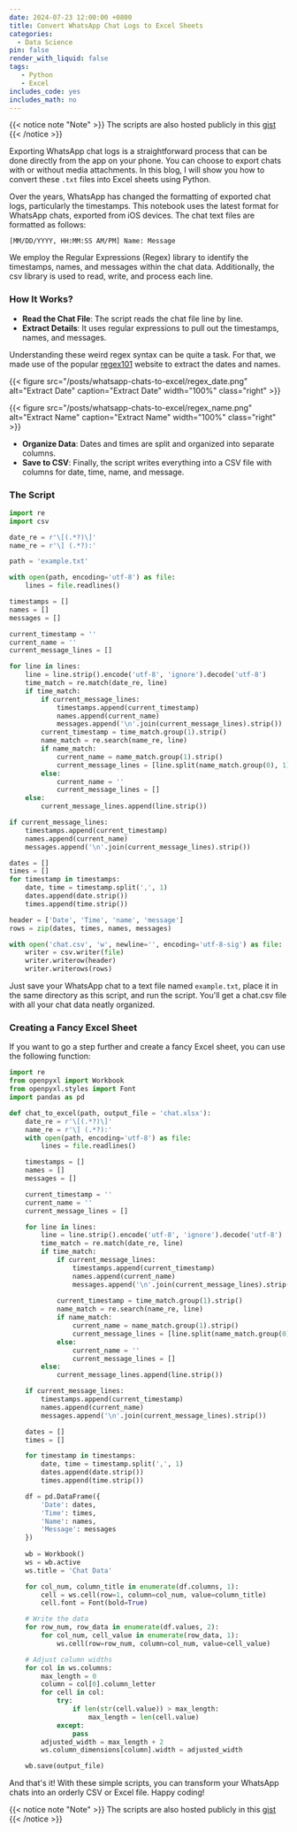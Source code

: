 ```yaml
---
date: 2024-07-23 12:00:00 +0800
title: Convert WhatsApp Chat Logs to Excel Sheets
categories:
  - Data Science
pin: false
render_with_liquid: false
tags:
   - Python
   - Excel
includes_code: yes
includes_math: no
---
```


{{< notice note "Note" >}}
The scripts are also hosted publicly in this [gist](https://gist.github.com/ahmedsalim3/27353fcd2f3360a83989fd6ee74e5d2f)
{{< /notice >}}

Exporting WhatsApp chat logs is a straightforward process that can be done directly from the app on your phone. You can choose to export chats with or without media attachments. In this blog, I will show you how to convert these `.txt` files into Excel sheets using Python.

Over the years, WhatsApp has changed the formatting of exported chat logs, particularly the timestamps. This notebook uses the latest format for WhatsApp chats, exported from iOS devices. The chat text files are formatted as follows:


`[MM/DD/YYYY, HH:MM:SS AM/PM] Name: Message`

We employ the Regular Expressions (Regex) library to identify the timestamps, names, and messages within the chat data. Additionally, the csv library is used to read, write, and process each line.

### How It Works?

- **Read the Chat File**: The script reads the chat file line by line.
- **Extract Details**: It uses regular expressions to pull out the timestamps, names, and messages.

Understanding these weird regex syntax can be quite a task. For that, we made use of the popular [regex101][regex101] website to extract the dates and names.

{{< figure src="/posts/whatsapp-chats-to-excel/regex_date.png" alt="Extract Date" caption="Extract Date" width="100%" class="right" >}}

{{< figure src="/posts/whatsapp-chats-to-excel/regex_name.png" alt="Extract Name" caption="Extract Name" width="100%" class="right" >}}

- **Organize Data**: Dates and times are split and organized into separate columns.
- **Save to CSV**: Finally, the script writes everything into a CSV file with columns for date, time, name, and message.

### The Script

```python
import re
import csv

date_re = r'\[(.*?)\]'
name_re = r'\] (.*?):'

path = 'example.txt'

with open(path, encoding='utf-8') as file:
    lines = file.readlines()

timestamps = []
names = []
messages = []

current_timestamp = ''
current_name = ''
current_message_lines = []

for line in lines:
    line = line.strip().encode('utf-8', 'ignore').decode('utf-8')
    time_match = re.match(date_re, line)
    if time_match:
        if current_message_lines:
            timestamps.append(current_timestamp)
            names.append(current_name)
            messages.append('\n'.join(current_message_lines).strip())
        current_timestamp = time_match.group(1).strip()
        name_match = re.search(name_re, line)
        if name_match:
            current_name = name_match.group(1).strip()
            current_message_lines = [line.split(name_match.group(0), 1)[1].strip()]
        else:
            current_name = ''
            current_message_lines = []
    else:
        current_message_lines.append(line.strip())

if current_message_lines:
    timestamps.append(current_timestamp)
    names.append(current_name)
    messages.append('\n'.join(current_message_lines).strip())

dates = []
times = []
for timestamp in timestamps:
    date, time = timestamp.split(',', 1)
    dates.append(date.strip())
    times.append(time.strip())

header = ['Date', 'Time', 'name', 'message']
rows = zip(dates, times, names, messages)

with open('chat.csv', 'w', newline='', encoding='utf-8-sig') as file:
    writer = csv.writer(file)
    writer.writerow(header)
    writer.writerows(rows)
```

Just save your WhatsApp chat to a text file named `example.txt`, place it in the same directory as this script, and run the script. You'll get a chat.csv file with all your chat data neatly organized.

### Creating a Fancy Excel Sheet

If you want to go a step further and create a fancy Excel sheet, you can use the following function:

```python
import re
from openpyxl import Workbook
from openpyxl.styles import Font
import pandas as pd

def chat_to_excel(path, output_file = 'chat.xlsx'):
    date_re = r'\[(.*?)\]'
    name_re = r'\] (.*?):'
    with open(path, encoding='utf-8') as file:
        lines = file.readlines()

    timestamps = []
    names = []
    messages = []

    current_timestamp = ''
    current_name = ''
    current_message_lines = []

    for line in lines:
        line = line.strip().encode('utf-8', 'ignore').decode('utf-8')
        time_match = re.match(date_re, line)
        if time_match:
            if current_message_lines:
                timestamps.append(current_timestamp)
                names.append(current_name)
                messages.append('\n'.join(current_message_lines).strip())
            
            current_timestamp = time_match.group(1).strip()
            name_match = re.search(name_re, line)
            if name_match:
                current_name = name_match.group(1).strip()
                current_message_lines = [line.split(name_match.group(0), 1)[1].strip()]
            else:
                current_name = ''
                current_message_lines = []
        else:
            current_message_lines.append(line.strip())

    if current_message_lines:
        timestamps.append(current_timestamp)
        names.append(current_name)
        messages.append('\n'.join(current_message_lines).strip())

    dates = []
    times = []

    for timestamp in timestamps:
        date, time = timestamp.split(',', 1)
        dates.append(date.strip())
        times.append(time.strip())

    df = pd.DataFrame({
        'Date': dates,
        'Time': times,
        'Name': names,
        'Message': messages
    })
    
    wb = Workbook()
    ws = wb.active
    ws.title = 'Chat Data'

    for col_num, column_title in enumerate(df.columns, 1):
        cell = ws.cell(row=1, column=col_num, value=column_title)
        cell.font = Font(bold=True)

    # Write the data
    for row_num, row_data in enumerate(df.values, 2):
        for col_num, cell_value in enumerate(row_data, 1):
            ws.cell(row=row_num, column=col_num, value=cell_value)

    # Adjust column widths
    for col in ws.columns:
        max_length = 0
        column = col[0].column_letter
        for cell in col:
            try:
                if len(str(cell.value)) > max_length:
                    max_length = len(cell.value)
            except:
                pass
        adjusted_width = max_length + 2
        ws.column_dimensions[column].width = adjusted_width

    wb.save(output_file)
```

And that's it! With these simple scripts, you can transform your WhatsApp chats into an orderly CSV or Excel file. Happy coding!

{{< notice note "Note" >}}
The scripts are also hosted publicly in this [gist](https://gist.github.com/ahmedsalim3/27353fcd2f3360a83989fd6ee74e5d2f)
{{< /notice >}}

[regex101]: https://regex101.com/